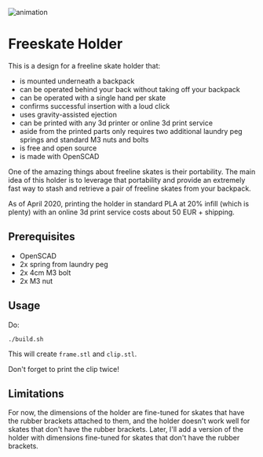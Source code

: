 ![animation](http://eel.is/freeskate-holder.gif)

# Freeskate Holder

This is a design for a freeline skate holder that:

- is mounted underneath a backpack
- can be operated behind your back without taking off your backpack
- can be operated with a single hand per skate
- confirms successful insertion with a loud click
- uses gravity-assisted ejection
- can be printed with any 3d printer or online 3d print service
- aside from the printed parts only requires two additional laundry peg springs and standard M3 nuts and bolts
- is free and open source
- is made with OpenSCAD

One of the amazing things about freeline skates is their portability.
The main idea of this holder is to leverage that portability and provide an extremely fast way to stash and retrieve a pair of freeline skates
from your backpack.

As of April 2020, printing the holder in standard PLA at 20% infill (which is plenty) with an online 3d print service costs about 50 EUR + shipping.


## Prerequisites

- OpenSCAD
- 2x spring from laundry peg
- 2x 4cm M3 bolt
- 2x M3 nut

## Usage

Do:

    ./build.sh

This will create `frame.stl` and `clip.stl`.

Don't forget to print the clip twice!

## Limitations

For now, the dimensions of the holder are fine-tuned for skates that have the rubber brackets attached to them,
and the holder doesn't work well for skates that don't have the rubber brackets.
Later, I'll add a version of the holder with dimensions fine-tuned for skates that don't have the rubber brackets.
